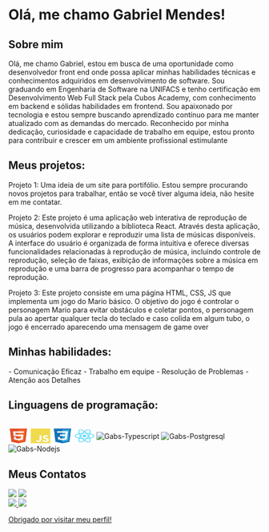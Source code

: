 <h1>Olá, me chamo Gabriel Mendes!</h1>

<h2>Sobre mim</h2>

Olá, me chamo Gabriel, estou em busca de uma oportunidade como desenvolvedor front end onde possa aplicar minhas habilidades técnicas e conhecimentos adquiridos em desenvolvimento de software. Sou graduando em Engenharia de Software na UNIFACS e tenho certificação em Desenvolvimento Web Full Stack pela Cubos Academy, com conhecimento em backend e sólidas habilidades em frontend. Sou apaixonado por tecnologia e estou sempre buscando aprendizado contínuo para me manter atualizado com as demandas do mercado. Reconhecido por minha dedicação, curiosidade e capacidade de trabalho em equipe, estou pronto para contribuir e crescer em um ambiente profissional estimulante

<h2>Meus projetos:</h2>

Projeto 1: Uma ideia de um site para portifólio.
Estou sempre procurando novos projetos para trabalhar, então se você tiver alguma ideia, não hesite em me contatar.

Projeto 2: Este projeto é uma aplicação web interativa de reprodução de música, desenvolvida utilizando a biblioteca React. Através desta aplicação, os usuários podem explorar e reproduzir uma lista de músicas disponíveis. A interface do usuário é organizada de forma intuitiva e oferece diversas funcionalidades relacionadas à reprodução de música, incluindo controle de reprodução, seleção de faixas, exibição de informações sobre a música em reprodução e uma barra de progresso para acompanhar o tempo de reprodução.

Projeto 3: Este projeto consiste em uma página HTML, CSS, JS que implementa um jogo do Mario básico. O objetivo do jogo é controlar o personagem Mario para evitar obstáculos e coletar pontos, o personagem pula ao apertar qualquer tecla do teclado e caso colida em algum tubo, o jogo é encerrado aparecendo uma mensagem de game over

<h2>Minhas habilidades:</h2>
- Comunicação Eficaz
- Trabalho em equipe
- Resolução de Problemas
- Atenção aos Detalhes

<h2>Linguagens de programação:</h2>
<div style="display: inline_block"><br>
  <img align="center" alt="Gabs-HTML" height="30" width="40" src="https://raw.githubusercontent.com/devicons/devicon/master/icons/html5/html5-original.svg">
  <img align="center" alt="Gabs-Js" height="30" width="40" src="https://raw.githubusercontent.com/devicons/devicon/master/icons/javascript/javascript-plain.svg">
  <img align="center" alt="Gabs-CSS" height="30" width="40" src="https://raw.githubusercontent.com/devicons/devicon/master/icons/css3/css3-original.svg">
  <img align="center" alt="Gabs-React" height="30" width="40" src="https://raw.githubusercontent.com/devicons/devicon/master/icons/react/react-original.svg">
  <img align="center" alt="Gabs-Typescript" height="30" width="40" src="https://cdn.jsdelivr.net/gh/devicons/devicon@latest/icons/typescript/typescript-original.svg" />
  <img align="center" alt="Gabs-Postgresql" src="https://cdn.jsdelivr.net/gh/devicons/devicon@latest/icons/postgresql/postgresql-original.svg" />
  <img align="center" alt="Gabs-Nodejs" height="30" width="40"  src="https://cdn.jsdelivr.net/gh/devicons/devicon@latest/icons/nodejs/nodejs-original-wordmark.svg" />
  
  
</div>

<h2>Meus Contatos</h2>

<div> 
  <a href = "gabsdev02@gmail.com"><img src="https://img.shields.io/badge/-Gmail-%23333?style=for-the-badge&logo=gmail&logoColor=white" target="_blank"></a>
  <a href="https://www.linkedin.com/in/gabrielmendes02/" target="_blank"><img src="https://img.shields.io/badge/-LinkedIn-%230077B5?style=for-the-badge&logo=linkedin&logoColor=white" target="_blank"></a> 
</div>

<div>
  <a href="https://github.com/Gabsm02">
  <img height="180em" src="https://github-readme-stats.vercel.app/api?username=Gabsm02&show_icons=true&theme=dracula&include_allcommits+true&count_private=true"/>
  <img  height="180em" src="https://github-readme-stats.vercel.app/api/top-langs/?username=Gabsm02&layout=compact&langs_count=16&theme=dracula"/>
</div>
    

Obrigado por visitar meu perfil!

